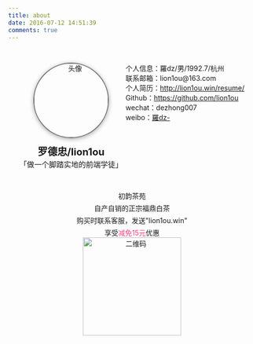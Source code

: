 ```yaml
---
title: about
date: 2016-07-12 14:51:39
comments: true
---
```

<style type="text/css">
#bio {
    /* background: #fbfbfb; */
    /* border: 1px solid #f3f3f3; */
    /* border-radius: 8px; */
    /* border-width: 0 1px 1px; */
    /* border-color: #fff #f3f3f3 #e8e8e8; */
    line-height: 16px;
    width: 100%;
    padding: 30px 20px;
}

#bio .avatar {
    text-align: center;
}

#bio .avatar img {
    height: 150px;
    width: 150px;
    border: 2px solid #777;
    border-radius: 150px;
    box-shadow: 0 2px 8px #aaa
}

#bio .avatar .name {
    margin: 20px 0 0;
    font-size: 20px;
    font-weight: 700
}

#bio .avatar .motto {
    margin: 10px 0;
    font-size: 15px;
}

#bio .info p {
    font-size: 14px;
    margin: 4px auto
}

.box-flex-row {
    display: flex;
    display: -webkit-flex;
    flex-flow: row wrap;
    justify-content: space-around;
    box-sizing: border-box;
}

#chuyun {
    text-align: center;
}

#chuyun .chuyun_p {
    margin: 5px 0 0 0;
}
#chuyun .chuyun_p span {
   color: #ff4081;
}
#chuyun img {
    height: 200px;
    width: 200px;
}
</style>

<section class="box-flex-row" id="bio">
    <div class="avatar">
        <img src="http://ww2.sinaimg.cn/large/006tNc79gw1f9i90ot28fj30ma0mawjr.jpg" alt="头像" />
        <p class="name">罗德忠/lion1ou</p>
        <p class="motto">「做一个脚踏实地的前端学徒」</p>
    </div>
    <div class="info">
        <p>个人信息：羅dz/男/1992.7/杭州</p>
        <p>联系邮箱：<a mailto="lion1ou@163.com">lion1ou@163.com</a></p>
        <p>个人简历：<a href="http://lion1ou.win/resume/">http://lion1ou.win/resume/</a></p>
        <p>Github：<a href="https://github.com/lion1ou">https://github.com/lion1ou</a></p>
        <p>wechat：dezhong007</p>
        <p>weibo：<a href="http://weibo.com/u/1923271877?refer_flag=1001030102_&amp;is_hot=1">羅dz-</a></p>
    </div>
</section>
<section id="chuyun">
    <p class="chuyun_p">初韵茶苑</p>
    <p class="chuyun_p">自产自销的正宗福鼎白茶</p>
    <p class="chuyun_p">购买时联系客服，发送"lion1ou.win"</p>
    <p class="chuyun_p">享受<span>减免15元</span>优惠</p>
    <img src="http://ww2.sinaimg.cn/large/006tKfTcgw1f6vubv75g7j305k05k74m.jpg" alt="二维码">
</section>
